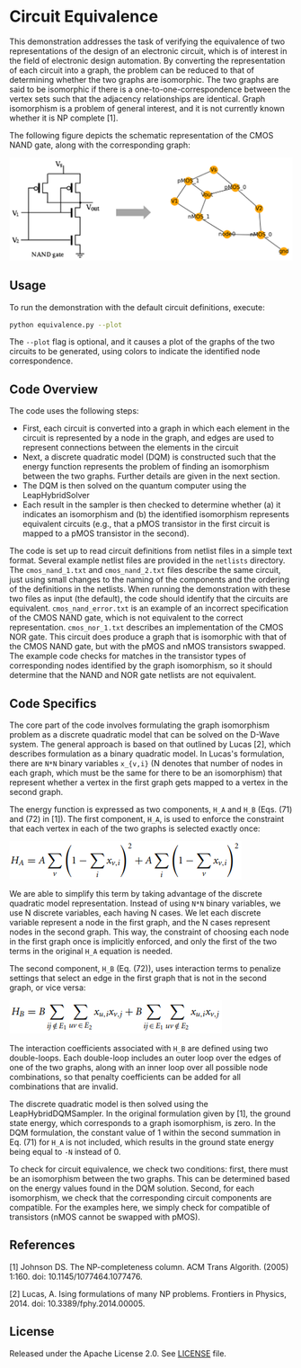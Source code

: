 # Circuit Equivalence

This demonstration addresses the task of verifying the equivalence of two
representations of the design of an electronic circuit, which is of interest in
the field of electronic design automation.  By converting the representation of
each circuit into a graph, the problem can be reduced to that of determining
whether the two graphs are isomorphic.  The two graphs are said to be isomorphic
if there is a one-to-one-correspondence between the vertex sets such that the
adjacency relationships are identical.  Graph isomorphism is a problem of
general interest, and it is not currently known whether it is NP complete [1].

The following figure depicts the schematic representation of the CMOS NAND gate,
along with the corresponding graph:

![CMOS NAND gate](_static/nand_to_graph.png)

## Usage

To run the demonstration with the default circuit definitions, execute:

```bash
python equivalence.py --plot
```

The `--plot` flag is optional, and it causes a plot of the graphs of the two
circuits to be generated, using colors to indicate the identified node
correspondence.

## Code Overview

The code uses the following steps:

- First, each circuit is converted into a graph in which each element in the
  circuit is represented by a node in the graph, and edges are used to represent
  connections between the elements in the circuit
- Next, a discrete quadratic model (DQM) is constructed such that the energy
  function represents the problem of finding an isomorphism between the two
  graphs.  Further details are given in the next section.
- The DQM is then solved on the quantum computer using the LeapHybridSolver
- Each result in the sampler is then checked to determine whether (a) it
  indicates an isomorphism and (b) the identified isomorphism represents
  equivalent circuits (e.g., that a pMOS transistor in the first circuit is
  mapped to a pMOS transistor in the second).

The code is set up to read circuit definitions from netlist files in a simple
text format.  Several example netlist files are provided in the `netlists`
directory.  The `cmos_nand_1.txt` and `cmos_nand_2.txt` files describe the same
circuit, just using small changes to the naming of the components and the
ordering of the definitions in the netlists.  When running the demonstration
with these two files as input (the default), the code should identify that the
circuits are equivalent.  `cmos_nand_error.txt` is an example of an incorrect
specification of the CMOS NAND gate, which is not equivalent to the correct
representation.  `cmos_nor_1.txt` describes an implementation of the CMOS NOR
gate.  This circuit does produce a graph that is isomorphic with that of the CMOS
NAND gate, but with the pMOS and nMOS transistors swapped.  The example code
checks for matches in the transistor types of corresponding nodes identified by
the graph isomorphism, so it should determine that the NAND and NOR gate
netlists are not equivalent.

## Code Specifics

The core part of the code involves formulating the graph isomorphism problem as
a discrete quadratic model that can be solved on the D-Wave system.  The general
approach is based on that outlined by Lucas [2], which describes formulation as
a binary quadratic model.  In Lucas's formulation, there are `N*N` binary
variables `x_{v,i}` (N denotes that number of nodes in each graph, which must be
the same for there to be an isomorphism) that represent whether a vertex in the
first graph gets mapped to a vertex in the second graph.

The energy function is expressed as two components, `H_A` and `H_B` (Eqs. (71)
and (72) in [1]).  The first component, `H_A`, is used to enforce the constraint
that each vertex in each of the two graphs is selected exactly once:

![HA](_static/HA.png)

We are able to simplify this term by taking advantage of the discrete quadratic
model representation.  Instead of using `N*N` binary variables, we use N
discrete variables, each having N cases.  We let each discrete variable
represent a node in the first graph, and the N cases represent nodes in the
second graph.  This way, the constraint of choosing each node in the first graph
once is implicitly enforced, and only the first of the two terms in the original
`H_A` equation is needed.

The second component, `H_B` (Eq. (72)), uses interaction terms to penalize
settings that select an edge in the first graph that is not in the second graph,
or vice versa:

![HB](_static/HB.png)

The interaction coefficients associated with `H_B` are defined using two
double-loops.  Each double-loop includes an outer loop over the edges of one of
the two graphs, along with an inner loop over all possible node combinations, so
that penalty coefficients can be added for all combinations that are invalid.

The discrete quadratic model is then solved using the LeapHybridDQMSampler.  In
the original formulation given by [1], the ground state energy, which
corresponds to a graph isomorphism, is zero.  In the DQM formulation, the
constant value of 1 within the second summation in Eq. (71) for `H_A` is not
included, which results in the ground state energy being equal to `-N` instead
of 0.

To check for circuit equivalence, we check two conditions: first, there must be
an isomorphism between the two graphs.  This can be determined based on the
energy values found in the DQM solution.  Second, for each isomorphism, we check
that the corresponding circuit components are compatible.  For the examples
here, we simply check for compatible of transistors (nMOS cannot be swapped with
pMOS).

## References

[1] Johnson DS. The NP-completeness column. ACM Trans Algorith. (2005)
1:160. doi: 10.1145/1077464.1077476.

[2] Lucas, A. Ising formulations of many NP problems. Frontiers in
Physics, 2014. doi: 10.3389/fphy.2014.00005.

## License

Released under the Apache License 2.0. See [LICENSE](LICENSE) file.
